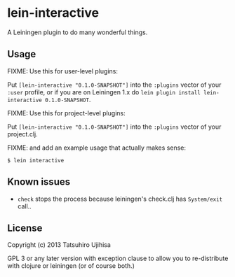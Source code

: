 # lein-interactive

A Leiningen plugin to do many wonderful things.

## Usage

FIXME: Use this for user-level plugins:

Put `[lein-interactive "0.1.0-SNAPSHOT"]` into the `:plugins` vector of your
`:user` profile, or if you are on Leiningen 1.x do `lein plugin install
lein-interactive 0.1.0-SNAPSHOT`.

FIXME: Use this for project-level plugins:

Put `[lein-interactive "0.1.0-SNAPSHOT"]` into the `:plugins` vector of your project.clj.

FIXME: and add an example usage that actually makes sense:

    $ lein interactive

## Known issues

* `check` stops the process because leiningen's check.clj has `System/exit` call..

## License

Copyright (c) 2013 Tatsuhiro Ujihisa

GPL 3 or any later version with exception clause to allow you to re-distribute with clojure or leiningen (or of course both.)
